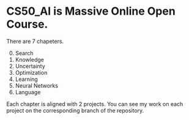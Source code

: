 # CS50_AI is Massive Online Open Course.

There are 7 chapeters.

0. Search
1. Knowledge
2. Uncertainty
3. Optimization
4. Learning
5. Neural Networks
6. Language

Each chapter is aligned with 2 projects.
You can see my work on each project on the corresponding branch of the repository.
